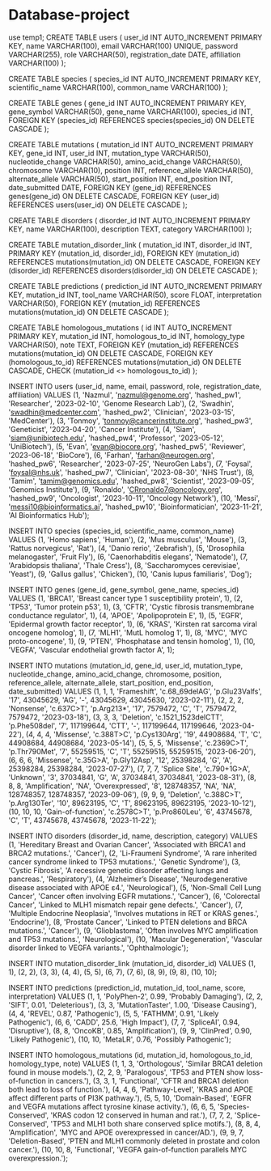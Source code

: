 # Database-project
use temp1;
CREATE TABLE users (
    user_id INT AUTO_INCREMENT PRIMARY KEY,
    name VARCHAR(100),
    email VARCHAR(100) UNIQUE,
    password VARCHAR(255),
    role VARCHAR(50),
    registration_date DATE,
    affiliation VARCHAR(100)
);


CREATE TABLE species (
    species_id INT AUTO_INCREMENT PRIMARY KEY,
    scientific_name VARCHAR(100),
    common_name VARCHAR(100)
);

CREATE TABLE genes (
    gene_id INT AUTO_INCREMENT PRIMARY KEY,
    gene_symbol VARCHAR(50),
    gene_name VARCHAR(100),
    species_id INT,
    FOREIGN KEY (species_id) REFERENCES species(species_id) ON DELETE CASCADE
);

CREATE TABLE mutations (
    mutation_id INT AUTO_INCREMENT PRIMARY KEY,
    gene_id INT,
    user_id INT,
    mutation_type VARCHAR(50),
    nucleotide_change VARCHAR(50),
    amino_acid_change VARCHAR(50),
    chromosome VARCHAR(10),
    position INT,
    reference_allele VARCHAR(50),
    alternate_allele VARCHAR(50),
    start_position INT,
    end_position INT,
    date_submitted DATE,
    FOREIGN KEY (gene_id) REFERENCES genes(gene_id) ON DELETE CASCADE,
    FOREIGN KEY (user_id) REFERENCES users(user_id) ON DELETE CASCADE
);

CREATE TABLE disorders (
    disorder_id INT AUTO_INCREMENT PRIMARY KEY,
    name VARCHAR(100),
    description TEXT,
    category VARCHAR(100)
);

CREATE TABLE mutation_disorder_link (
    mutation_id INT,
    disorder_id INT,
    PRIMARY KEY (mutation_id, disorder_id),
    FOREIGN KEY (mutation_id) REFERENCES mutations(mutation_id) ON DELETE CASCADE,
    FOREIGN KEY (disorder_id) REFERENCES disorders(disorder_id) ON DELETE CASCADE
);


CREATE TABLE predictions (
    prediction_id INT AUTO_INCREMENT PRIMARY KEY,
    mutation_id INT,
    tool_name VARCHAR(50),
    score FLOAT,
    interpretation VARCHAR(50),
    FOREIGN KEY (mutation_id) REFERENCES mutations(mutation_id) ON DELETE CASCADE
);


CREATE TABLE homologous_mutations (
    id INT AUTO_INCREMENT PRIMARY KEY,
    mutation_id INT,
    homologous_to_id INT,
    homology_type VARCHAR(50),
    note TEXT,
    FOREIGN KEY (mutation_id) REFERENCES mutations(mutation_id) ON DELETE CASCADE,
    FOREIGN KEY (homologous_to_id) REFERENCES mutations(mutation_id) ON DELETE CASCADE,
    CHECK (mutation_id <> homologous_to_id)
);


INSERT INTO users (user_id, name, email, password, role, registration_date, affiliation) VALUES
(1, 'Nazmul', 'nazmul@genome.org', 'hashed_pw1', 'Researcher', '2023-02-10', 'Genome Research Lab'),
(2, 'Swadhin', 'swadhin@medcenter.com', 'hashed_pw2', 'Clinician', '2023-03-15', 'MedCenter'),
(3, 'Tonmoy', 'tonmoy@cancerinstitute.org', 'hashed_pw3', 'Geneticist', '2023-04-20', 'Cancer Institute'),
(4, 'Siam', 'siam@unibiotech.edu', 'hashed_pw4', 'Professor', '2023-05-12', 'UniBiotech'),
(5, 'Evan', 'evan@biocore.org', 'hashed_pw5', 'Reviewer', '2023-06-18', 'BioCore'),
(6, 'Farhan', 'farhan@neurogen.org', 'hashed_pw6', 'Researcher', '2023-07-25', 'NeuroGen Labs'),
(7, 'Foysal', 'foysal@nhs.uk', 'hashed_pw7', 'Clinician', '2023-08-30', 'NHS Trust'),
(8, 'Tamim', 'tamim@genomics.edu', 'hashed_pw8', 'Scientist', '2023-09-05', 'Genomics Institute'),
(9, 'Ronaldo', 'CRronaldo7@oncology.org', 'hashed_pw9', 'Oncologist', '2023-10-11', 'Oncology Network'),
(10, 'Messi', 'messi10@bioinformatics.ai', 'hashed_pw10', 'Bioinformatician', '2023-11-21', 'AI Bioinformatics Hub');



INSERT INTO species (species_id, scientific_name, common_name) VALUES
(1, 'Homo sapiens', 'Human'),
(2, 'Mus musculus', 'Mouse'),
(3, 'Rattus norvegicus', 'Rat'),
(4, 'Danio rerio', 'Zebrafish'),
(5, 'Drosophila melanogaster', 'Fruit Fly'),
(6, 'Caenorhabditis elegans', 'Nematode'),
(7, 'Arabidopsis thaliana', 'Thale Cress'),
(8, 'Saccharomyces cerevisiae', 'Yeast'),
(9, 'Gallus gallus', 'Chicken'),
(10, 'Canis lupus familiaris', 'Dog');


INSERT INTO genes (gene_id, gene_symbol, gene_name, species_id) VALUES
(1, 'BRCA1', 'Breast cancer type 1 susceptibility protein', 1),
(2, 'TP53', 'Tumor protein p53', 1),
(3, 'CFTR', 'Cystic fibrosis transmembrane conductance regulator', 1),
(4, 'APOE', 'Apolipoprotein E', 1),
(5, 'EGFR', 'Epidermal growth factor receptor', 1),
(6, 'KRAS', 'Kirsten rat sarcoma viral oncogene homolog', 1),
(7, 'MLH1', 'MutL homolog 1', 1),
(8, 'MYC', 'MYC proto-oncogene', 1),
(9, 'PTEN', 'Phosphatase and tensin homolog', 1),
(10, 'VEGFA', 'Vascular endothelial growth factor A', 1);


INSERT INTO mutations (mutation_id, gene_id, user_id, mutation_type, nucleotide_change, amino_acid_change, chromosome, position, reference_allele, alternate_allele, start_position, end_position, date_submitted) VALUES
(1, 1, 1, 'Frameshift', 'c.68_69delAG', 'p.Glu23Valfs', '17', 43045629, 'AG', '-', 43045629, 43045630, '2023-02-11'),
(2, 2, 2, 'Nonsense', 'c.637C>T', 'p.Arg213*', '17', 7579472, 'C', 'T', 7579472, 7579472, '2023-03-18'),
(3, 3, 3, 'Deletion', 'c.1521_1523delCTT', 'p.Phe508del', '7', 117199644, 'CTT', '-', 117199644, 117199646, '2023-04-22'),
(4, 4, 4, 'Missense', 'c.388T>C', 'p.Cys130Arg', '19', 44908684, 'T', 'C', 44908684, 44908684, '2023-05-14'),
(5, 5, 5, 'Missense', 'c.2369C>T', 'p.Thr790Met', '7', 55259515, 'C', 'T', 55259515, 55259515, '2023-06-20'),
(6, 6, 6, 'Missense', 'c.35G>A', 'p.Gly12Asp', '12', 25398284, 'G', 'A', 25398284, 25398284, '2023-07-27'),
(7, 7, 7, 'Splice Site', 'c.790+1G>A', 'Unknown', '3', 37034841, 'G', 'A', 37034841, 37034841, '2023-08-31'),
(8, 8, 8, 'Amplification', 'NA', 'Overexpressed', '8', 128748357, 'NA', 'NA', 128748357, 128748357, '2023-09-06'),
(9, 9, 9, 'Deletion', 'c.388C>T', 'p.Arg130Ter', '10', 89623195, 'C', 'T', 89623195, 89623195, '2023-10-12'),
(10, 10, 10, 'Gain-of-function', 'c.2578C>T', 'p.Pro860Leu', '6', 43745678, 'C', 'T', 43745678, 43745678, '2023-11-22');


INSERT INTO disorders (disorder_id, name, description, category) VALUES
(1, 'Hereditary Breast and Ovarian Cancer', 'Associated with BRCA1 and BRCA2 mutations.', 'Cancer'),
(2, 'Li-Fraumeni Syndrome', 'A rare inherited cancer syndrome linked to TP53 mutations.', 'Genetic Syndrome'),
(3, 'Cystic Fibrosis', 'A recessive genetic disorder affecting lungs and pancreas.', 'Respiratory'),
(4, 'Alzheimer’s Disease', 'Neurodegenerative disease associated with APOE ε4.', 'Neurological'),
(5, 'Non-Small Cell Lung Cancer', 'Cancer often involving EGFR mutations.', 'Cancer'),
(6, 'Colorectal Cancer', 'Linked to MLH1 mismatch repair gene defects.', 'Cancer'),
(7, 'Multiple Endocrine Neoplasia', 'Involves mutations in RET or KRAS genes.', 'Endocrine'),
(8, 'Prostate Cancer', 'Linked to PTEN deletions and BRCA mutations.', 'Cancer'),
(9, 'Glioblastoma', 'Often involves MYC amplification and TP53 mutations.', 'Neurological'),
(10, 'Macular Degeneration', 'Vascular disorder linked to VEGFA variants.', 'Ophthalmologic');

INSERT INTO mutation_disorder_link (mutation_id, disorder_id) VALUES
(1, 1),
(2, 2),
(3, 3),
(4, 4),
(5, 5),
(6, 7),
(7, 6),
(8, 9),
(9, 8),
(10, 10);

INSERT INTO predictions (prediction_id, mutation_id, tool_name, score, interpretation) VALUES
(1, 1, 'PolyPhen-2', 0.99, 'Probably Damaging'),
(2, 2, 'SIFT', 0.01, 'Deleterious'),
(3, 3, 'MutationTaster', 1.00, 'Disease Causing'),
(4, 4, 'REVEL', 0.87, 'Pathogenic'),
(5, 5, 'FATHMM', 0.91, 'Likely Pathogenic'),
(6, 6, 'CADD', 25.6, 'High Impact'),
(7, 7, 'SpliceAI', 0.94, 'Disruptive'),
(8, 8, 'OncoKB', 0.85, 'Amplification'),
(9, 9, 'ClinPred', 0.90, 'Likely Pathogenic'),
(10, 10, 'MetaLR', 0.76, 'Possibly Pathogenic');


INSERT INTO homologous_mutations (id, mutation_id, homologous_to_id, homology_type, note) VALUES
(1, 1, 3, 'Orthologous', 'Similar BRCA1 deletion found in mouse models.'),
(2, 2, 9, 'Paralogous', 'TP53 and PTEN show loss-of-function in cancers.'),
(3, 3, 1, 'Functional', 'CFTR and BRCA1 deletion both lead to loss of function.'),
(4, 4, 6, 'Pathway-Level', 'KRAS and APOE affect different parts of PI3K pathway.'),
(5, 5, 10, 'Domain-Based', 'EGFR and VEGFA mutations affect tyrosine kinase activity.'),
(6, 6, 5, 'Species-Conserved', 'KRAS codon 12 conserved in human and rat.'),
(7, 7, 2, 'Splice-Conserved', 'TP53 and MLH1 both share conserved splice motifs.'),
(8, 8, 4, 'Amplification', 'MYC and APOE overexpressed in cancer/AD.'),
(9, 9, 7, 'Deletion-Based', 'PTEN and MLH1 commonly deleted in prostate and colon cancer.'),
(10, 10, 8, 'Functional', 'VEGFA gain-of-function parallels MYC overexpression.');
